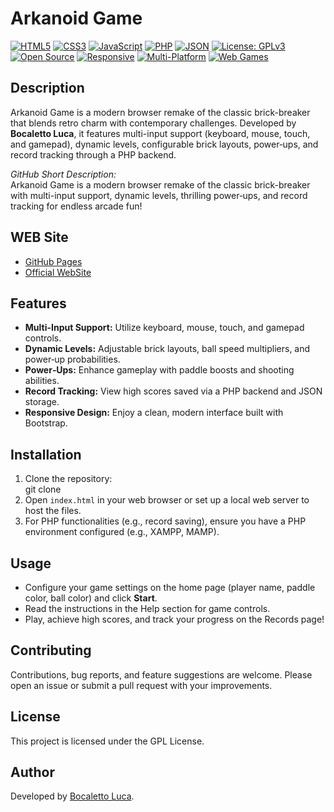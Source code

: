 # Arkanoid Game

[![HTML5](https://img.shields.io/badge/HTML5-E34F26?style=flat-square&logo=html5&logoColor=white)](https://developer.mozilla.org/en-US/docs/Web/Guide/HTML/HTML5)
[![CSS3](https://img.shields.io/badge/CSS3-1572B6?style=flat-square&logo=css3&logoColor=white)](https://developer.mozilla.org/en-US/docs/Web/CSS)
[![JavaScript](https://img.shields.io/badge/JavaScript-F7DF1E?style=flat-square&logo=javascript&logoColor=black)](https://developer.mozilla.org/en-US/docs/Web/JavaScript)
[![PHP](https://img.shields.io/badge/PHP-777BB4?style=flat-square&logo=php&logoColor=white)](https://www.php.net/)
[![JSON](https://img.shields.io/badge/JSON-000000?style=flat-square&logo=json&logoColor=white)](https://www.json.org/)
[![License: GPLv3](https://img.shields.io/badge/License-GPLv3-blue?style=flat-square)](LICENSE)
[![Open Source](https://img.shields.io/badge/Open%20Source-Yes-brightgreen?style=flat-square)]()
[![Responsive](https://img.shields.io/badge/Responsive-Yes-blue?style=flat-square)]()
[![Multi-Platform](https://img.shields.io/badge/Multi--Platform-Yes-blueviolet?style=flat-square)]()
[![Web Games](https://img.shields.io/badge/Web%20Games-Yes-orange?style=flat-square)]()

## Description

Arkanoid Game is a modern browser remake of the classic brick-breaker that blends retro charm with contemporary challenges. Developed by **Bocaletto Luca**, it features multi-input support (keyboard, mouse, touch, and gamepad), dynamic levels, configurable brick layouts, power‑ups, and record tracking through a PHP backend.

*GitHub Short Description:*  
Arkanoid Game is a modern browser remake of the classic brick-breaker with multi-input support, dynamic levels, thrilling power‑ups, and record tracking for endless arcade fun!

## WEB Site

- [GitHub Pages](https://bocaletto-luca.github.io)
- [Official WebSite](https://bocalettoluca.altervista.org)

## Features

- **Multi-Input Support:** Utilize keyboard, mouse, touch, and gamepad controls.
- **Dynamic Levels:** Adjustable brick layouts, ball speed multipliers, and power‑up probabilities.
- **Power‑Ups:** Enhance gameplay with paddle boosts and shooting abilities.
- **Record Tracking:** View high scores saved via a PHP backend and JSON storage.
- **Responsive Design:** Enjoy a clean, modern interface built with Bootstrap.

## Installation

1. Clone the repository:  
git clone
2. Open `index.html` in your web browser or set up a local web server to host the files.
3. For PHP functionalities (e.g., record saving), ensure you have a PHP environment configured (e.g., XAMPP, MAMP).

## Usage

- Configure your game settings on the home page (player name, paddle color, ball color) and click **Start**.
- Read the instructions in the Help section for game controls.
- Play, achieve high scores, and track your progress on the Records page!

## Contributing

Contributions, bug reports, and feature suggestions are welcome. Please open an issue or submit a pull request with your improvements.

## License

This project is licensed under the GPL License.

## Author

Developed by [Bocaletto Luca](https://bocaletto-luca.github.io).
